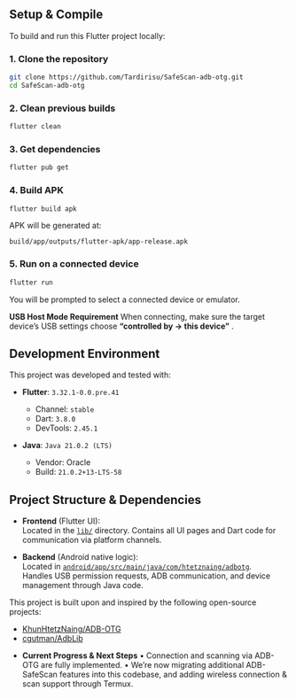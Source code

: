 
##  Setup & Compile
To build and run this Flutter project locally:

### 1. Clone the repository
```bash
git clone https://github.com/Tardirisu/SafeScan-adb-otg.git
cd SafeScan-adb-otg

````

### 2. Clean previous builds

```bash
flutter clean
```

### 3. Get dependencies

```bash
flutter pub get
```

### 4. Build APK

```bash
flutter build apk
```

APK will be generated at:

```
build/app/outputs/flutter-apk/app-release.apk
```

### 5. Run on a connected device

```bash
flutter run
```
You will be prompted to select a connected device or emulator.

**USB Host Mode Requirement**
  When connecting, make sure the target device’s USB settings choose **“controlled by → this device”** .


## Development Environment

This project was developed and tested with:

* **Flutter**: `3.32.1-0.0.pre.41`

  * Channel: `stable`
  * Dart: `3.8.0`
  * DevTools: `2.45.1`
* **Java**: `Java 21.0.2 (LTS)`

  * Vendor: Oracle
  * Build: `21.0.2+13-LTS-58`
    

 ## Project Structure & Dependencies

- **Frontend** (Flutter UI):  
  Located in the [`lib/`](lib) directory. Contains all UI pages and Dart code for communication via platform channels.

- **Backend** (Android native logic):  
  Located in [`android/app/src/main/java/com/htetznaing/adbotg`](android/app/src/main/java/com/htetznaing/adbotg).  
  Handles USB permission requests, ADB communication, and device management through Java code.

This project is built upon and inspired by the following open-source projects:

- [KhunHtetzNaing/ADB-OTG](https://github.com/KhunHtetzNaing/ADB-OTG)  
- [cgutman/AdbLib](https://github.com/cgutman/AdbLib)


* **Current Progress & Next Steps**
  • Connection and scanning via ADB-OTG are fully implemented.
  • We’re now migrating additional ADB-SafeScan features into this codebase, and adding wireless connection & scan support through Termux.
